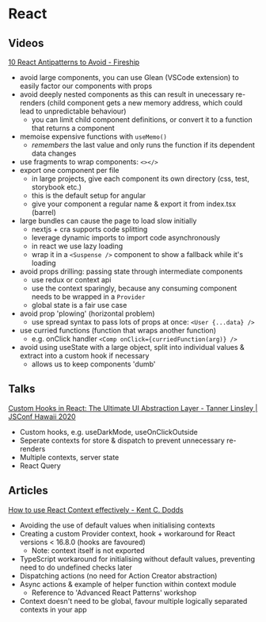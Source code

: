 # React

## Videos

[10 React Antipatterns to Avoid - Fireship](https://www.youtube.com/watch?v=b0IZo2Aho9Y&ab_channel=Fireship)

-   avoid large components, you can use Glean (VSCode extension) to easily factor our components with props
-   avoid deeply nested components as this can result in unecessary re-renders (child component gets a new memory address, which could lead to unpredictable behaviour)
    -   you can limit child component definitions, or convert it to a function that returns a component
-   memoise expensive functions with `useMemo()`
    -   _remembers_ the last value and only runs the function if its dependent data changes
-   use fragments to wrap components: `<></>`
-   export one component per file
    -   in large projects, give each component its own directory (css, test, storybook etc.)
    -   this is the default setup for angular
    -   give your component a regular name & export it from index.tsx (barrel)
-   large bundles can cause the page to load slow initially
    -   nextjs + cra supports code splitting
    -   leverage dynamic imports to import code asynchronously
    -   in react we use lazy loading
    -   wrap it in a `<Suspense />` component to show a fallback while it's loading
-   avoid props drilling: passing state through intermediate components
    -   use redux or context api
    -   use the context sparingly, because any consuming component needs to be wrapped in a `Provider`
    -   global state is a fair use case
-   avoid prop 'plowing' (horizontal problem)
    -   use spread syntax to pass lots of props at once: `<User {...data} />`
-   use curried functions (function that wraps another function)
    -   e.g. onClick handler `<Comp onClick={curriedFunction(arg)} />`
-   avoid using useState with a large object, split into individual values & extract into a custom hook if necessary
    -   allows us to keep components 'dumb'

## Talks

[Custom Hooks in React: The Ultimate UI Abstraction Layer - Tanner Linsley | JSConf Hawaii 2020](https://www.youtube.com/watch?v=J-g9ZJha8FE&ab_channel=JSConf)

-   Custom hooks, e.g. useDarkMode, useOnClickOutside
-   Seperate contexts for store & dispatch to prevent unnecessary re-renders
-   Multiple contexts, server state
-   React Query

## Articles

[How to use React Context effectively - Kent C. Dodds](https://kentcdodds.com/blog/how-to-use-react-context-effectively)

-   Avoiding the use of default values when initialising contexts
-   Creating a custom Provider context, hook + workaround for React versions < 16.8.0 (hooks are favoured)
    -   Note: context itself is not exported
-   TypeScript workaround for initialising without default values, preventing need to do undefined checks later
-   Dispatching actions (no need for Action Creator abstraction)
-   Async actions & example of helper function within context module
    -   Reference to 'Advanced React Patterns' workshop
-   Context doesn't need to be global, favour multiple logically separated contexts in your app
